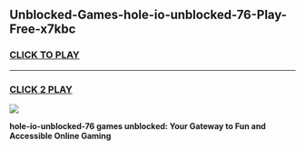 
## Unblocked-Games-hole-io-unblocked-76-Play-Free-x7kbc
<h3>
<a href="https://premium76.site?title=hole-io-unblocked-76&ref=23A">CLICK TO PLAY</a></h3>
<hr>

<h3>
<a href="https://premium76.site?title=hole-io-unblocked-76&ref=23A">CLICK 2 PLAY</a>
  
</h3>

<a href="https://premium76.site?title=hole-io-unblocked-76&ref=23A"><img src="https://clearcache.store/games.png"></a>


**hole-io-unblocked-76 games unblocked: Your Gateway to Fun and Accessible Online Gaming**
